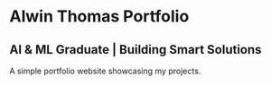 # Alwin Thomas Portfolio
<h2>AI & ML Graduate | Building Smart Solutions</h2>
<p>A simple portfolio website showcasing my projects.</p>
